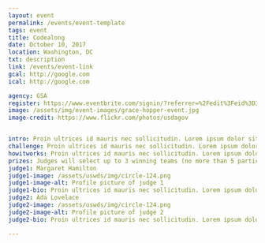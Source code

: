 ```yaml
---
layout: event
permalink: /events/event-template
tags: event
title: Codealong
date: October 10, 2017
location: Washington, DC
txt: description
link: /events/event-link
gcal: http://google.com
ical: http://google.com

agency: GSA
register: https://www.eventbrite.com/signin/?referrer=%2Fedit%3Feid%3D36872174667
image: /assets/img/event-images/grace-hopper-event.jpg
image-credit: https://www.flickr.com/photos/usdagov


intro: Proin ultrices id mauris nec sollicitudin. Lorem ipsum dolor sit amet, consectetur adipiscing elit. Donec tincidunt risus tellus, eu feugiat lectus feugiat ut. Quisque quis risus ac turpis imperdiet volutpat vel aliquet odio. Pellentesque egestas pulvinar dui, id commodo sem rutrum quis. In hac habitasse platea dictumst. Aenean iaculis eros ut nisl scelerisque, ut fermentum purus volutpat. Curabitur vitae tortor mi.
challenge: Proin ultrices id mauris nec sollicitudin. Lorem ipsum dolor sit amet, consectetur adipiscing elit. Donec tincidunt risus tellus, eu feugiat lectus feugiat ut. Quisque quis risus ac turpis imperdiet volutpat vel aliquet odio. Pellentesque egestas pulvinar dui, id commodo sem rutrum quis. In hac habitasse platea dictumst. Aenean iaculis eros ut nisl scelerisque, ut fermentum purus volutpat. Curabitur vitae tortor mi.
howitworks: Proin ultrices id mauris nec sollicitudin. Lorem ipsum dolor sit amet, consectetur adipiscing elit. Donec tincidunt risus tellus, eu feugiat lectus feugiat ut. Quisque quis risus ac turpis imperdiet volutpat vel aliquet odio. Pellentesque egestas pulvinar dui, id commodo sem rutrum quis. In hac habitasse platea dictumst. Aenean iaculis eros ut nisl scelerisque, ut fermentum purus volutpat. Curabitur vitae tortor mi.
prizes: Judges will select up to 3 winning teams (no more than 5 participants each) to win cash prizes of as much as $1000 per team member.
judge1: Margaret Hamilton
judge1-image: /assets/uswds/img/circle-124.png
judge1-image-alt: Profile picture of judge 1
judge1-bio: Proin ultrices id mauris nec sollicitudin. Lorem ipsum dolor sit amet, consectetur adipiscing elit. Donec tincidunt risus tellus, eu feugiat lectus feugiat ut. Quisque quis risus ac turpis imperdiet volutpat vel aliquet odio. Pellentesque egestas pulvinar dui, id commodo sem rutrum quis. In hac habitasse platea dictumst. Aenean iaculis eros ut nisl scelerisque, ut fermentum purus volutpat. Curabitur vitae tortor mi.
judge2: Ada Lovelace
judge2-image: /assets/uswds/img/circle-124.png
judge2-image-alt: Profile picture of judge 2
judge2-bio: Proin ultrices id mauris nec sollicitudin. Lorem ipsum dolor sit amet, consectetur adipiscing elit. Donec tincidunt risus tellus, eu feugiat lectus feugiat ut. Quisque quis risus ac turpis imperdiet volutpat vel aliquet odio. Pellentesque egestas pulvinar dui, id commodo sem rutrum quis. In hac habitasse platea dictumst. Aenean iaculis eros ut nisl scelerisque, ut fermentum purus volutpat. Curabitur vitae tortor mi.

---
```


